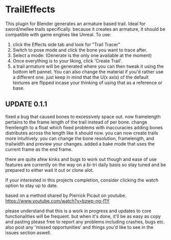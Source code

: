 # TrailEffects 
This plugin for Blender generates an armature based trail. Ideal for sword/mellee trails specifically. 
because it creates an armature, it should be compatible with game engines like Unreal. 
To use:
  1. click the Effects side tab and look for "Trail Tracer"
  2. Switch to pose mode and click the bone you want to trace after.
  3. Select a mode: (Generate is the only one available at the moment)
  4. Once everything is to your liking, click 'Create Trail'.
  5. a trail armature will be generated where you can then tweak it using the bottom left pannel.
You can also change the material if you'd rather use a different one. just keep in mind that the U(x axis) of the default textures are
flipped incase your thinking of using that as a reference or base.
## UPDATE 0.1.1
  fixed a bug that caused bones to excessively space out.
  now framelength pertains to the frame length of the trail instead of per bone.
  change fremlength to a float which fixed problems with inaccuracies
  adding bones distributes across the length like it should now.
  you can now create trails more intuitively. you can change the bone resolution, framelength, and trailwidth and preview your changes.
  added a bake mode that uses the current frame as the end frame.
  







there are quite afew kinks and bugs to work out though and ease of use features are currently on the way on a bi-tri daily basis
so stay tuned and be prepared to either wait it out or clone alot. 

If your interested in this projects completion, 
consider clicking the watch option to stay up to date.

based on a method shared by Pierrick Picaut on youtube. 
https://www.youtube.com/watch?v=bzwp-ng-f1Y

please understand that this is a work in progress and updates to core functionalities will be
frequent.
but when it's done, it'll be as easy as copy and pasting
please free to report any problems including crashes, bugs etc. 
also post any 'missed opportunities' and things you'd like to see in the issues section aswell.
